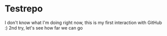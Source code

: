 # Testrepo
I don't know what I'm doing right now, this is my first interaction with GitHub :)
2nd try, let's see how far we can go
